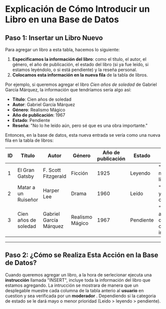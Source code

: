 # Explicación de Cómo Introducir un Libro en una Base de Datos
## Paso 1: Insertar un Libro Nuevo

Para agregar un libro a esta tabla, hacemos lo siguiente:

1. **Especificamos la información del libro**: como el título, el autor, el género, el año de publicación, el estado del libro (si ya fue leído, si estamos leyéndolo, o si está pendiente) y la reseña personal.
2. **Colocamos esta información en la nueva fila** de la tabla de libros.

Por ejemplo, si queremos agregar el libro *Cien años de soledad* de Gabriel García Márquez, la información que tendríamos sería algo así:

- **Título**: Cien años de soledad
- **Autor**: Gabriel García Márquez
- **Género**: Realismo Mágico
- **Año de publicación**: 1967
- **Estado**: Pendiente
- **Reseña**: "No lo he leído aún, pero sé que es una obra importante."

Entonces, en la base de datos, esta nueva entrada se vería como una nueva fila en la tabla de libros:

| ID  | Título                  | Autor                        | Género            | Año de publicación | Estado    | Reseña                                      |
|-----|-------------------------|------------------------------|-------------------|--------------------|-----------|---------------------------------------------|
| 1   | El Gran Gatsby          | F. Scott Fitzgerald          | Ficción           | 1925               | Leyendo   | "Una obra maestra de la literatura."        |
| 2   | Matar a un Ruiseñor     | Harper Lee                   | Drama             | 1960               | Leído     | "Muy emotiva y conmovedora."                |
| 3   | Cien años de soledad    | Gabriel García Márquez       | Realismo Mágico  | 1967               | Pendiente | "No lo he leído aún, pero sé que es una obra importante." |

---

## Paso 2: ¿Cómo se Realiza Esta Acción en la Base de Datos?

Cuando queremos agregar un libro, a la hora de serlecionar ejecuta una **instrucción** llamada "INSERT", incluye toda la información del libro que estamos agregando. La intrucción se mostrara de manera que un desplegable muestre cada columna de la tabla anterio al **usuario** en cuestion y sea verificada por un **moderador** . Dependiendo si la categoria de estado se le dará mayo o menor prioridad (Leido > leyendo > pendiente).
